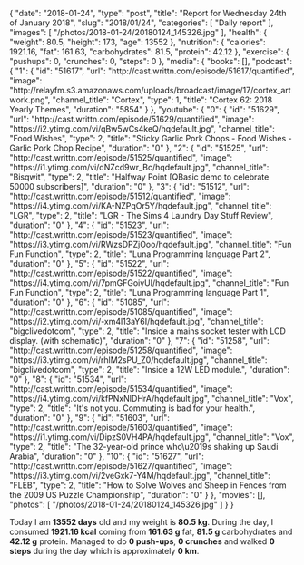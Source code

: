 {
    "date": "2018-01-24",
    "type": "post",
    "title": "Report for Wednesday 24th of January 2018",
    "slug": "2018\/01\/24",
    "categories": [
        "Daily report"
    ],
    "images": [
        "\/photos\/2018-01-24\/20180124_145326.jpg"
    ],
    "health": {
        "weight": 80.5,
        "height": 173,
        "age": 13552
    },
    "nutrition": {
        "calories": 1921.16,
        "fat": 161.63,
        "carbohydrates": 81.5,
        "protein": 42.12
    },
    "exercise": {
        "pushups": 0,
        "crunches": 0,
        "steps": 0
    },
    "media": {
        "books": [],
        "podcast": {
            "1": {
                "id": "51617",
                "url": "http:\/\/cast.writtn.com\/episode\/51617\/quantified",
                "image": "http:\/\/relayfm.s3.amazonaws.com\/uploads\/broadcast\/image\/17\/cortex_artwork.png",
                "channel_title": "Cortex",
                "type": 1,
                "title": "Cortex 62: 2018 Yearly Themes",
                "duration": "5854"
            }
        },
        "youtube": {
            "0": {
                "id": "51629",
                "url": "http:\/\/cast.writtn.com\/episode\/51629\/quantified",
                "image": "https:\/\/i2.ytimg.com\/vi\/qBw5wCs4keQ\/hqdefault.jpg",
                "channel_title": "Food Wishes",
                "type": 2,
                "title": "Sticky Garlic Pork Chops - Food Wishes - Garlic Pork Chop Recipe",
                "duration": "0"
            },
            "2": {
                "id": "51525",
                "url": "http:\/\/cast.writtn.com\/episode\/51525\/quantified",
                "image": "https:\/\/i1.ytimg.com\/vi\/dNZcd9wr_Bc\/hqdefault.jpg",
                "channel_title": "Bisqwit",
                "type": 2,
                "title": "Halfway Point [QBasic demo to celebrate 50000 subscribers]",
                "duration": "0"
            },
            "3": {
                "id": "51512",
                "url": "http:\/\/cast.writtn.com\/episode\/51512\/quantified",
                "image": "https:\/\/i4.ytimg.com\/vi\/KA-NZPqOr5Y\/hqdefault.jpg",
                "channel_title": "LGR",
                "type": 2,
                "title": "LGR - The Sims 4 Laundry Day Stuff Review",
                "duration": "0"
            },
            "4": {
                "id": "51523",
                "url": "http:\/\/cast.writtn.com\/episode\/51523\/quantified",
                "image": "https:\/\/i3.ytimg.com\/vi\/RWzsDPZjOoo\/hqdefault.jpg",
                "channel_title": "Fun Fun Function",
                "type": 2,
                "title": "Luna Programming language Part 2",
                "duration": "0"
            },
            "5": {
                "id": "51522",
                "url": "http:\/\/cast.writtn.com\/episode\/51522\/quantified",
                "image": "https:\/\/i4.ytimg.com\/vi\/7pmGFGoiyUI\/hqdefault.jpg",
                "channel_title": "Fun Fun Function",
                "type": 2,
                "title": "Luna Programming language Part 1",
                "duration": "0"
            },
            "6": {
                "id": "51085",
                "url": "http:\/\/cast.writtn.com\/episode\/51085\/quantified",
                "image": "https:\/\/i2.ytimg.com\/vi\/-xm4l13aY6I\/hqdefault.jpg",
                "channel_title": "bigclivedotcom",
                "type": 2,
                "title": "Inside a mains socket tester with LCD display.  (with schematic)",
                "duration": "0"
            },
            "7": {
                "id": "51258",
                "url": "http:\/\/cast.writtn.com\/episode\/51258\/quantified",
                "image": "https:\/\/i3.ytimg.com\/vi\/rhlM2sPU_Z0\/hqdefault.jpg",
                "channel_title": "bigclivedotcom",
                "type": 2,
                "title": "Inside a 12W LED module.",
                "duration": "0"
            },
            "8": {
                "id": "51534",
                "url": "http:\/\/cast.writtn.com\/episode\/51534\/quantified",
                "image": "https:\/\/i4.ytimg.com\/vi\/kfPNxNIDHrA\/hqdefault.jpg",
                "channel_title": "Vox",
                "type": 2,
                "title": "It's not you. Commuting is bad for your health.",
                "duration": "0"
            },
            "9": {
                "id": "51603",
                "url": "http:\/\/cast.writtn.com\/episode\/51603\/quantified",
                "image": "https:\/\/i1.ytimg.com\/vi\/DipzS0VH4PA\/hqdefault.jpg",
                "channel_title": "Vox",
                "type": 2,
                "title": "The 32-year-old prince who\u2019s shaking up Saudi Arabia",
                "duration": "0"
            },
            "10": {
                "id": "51627",
                "url": "http:\/\/cast.writtn.com\/episode\/51627\/quantified",
                "image": "https:\/\/i3.ytimg.com\/vi\/2veGxk7-Y4M\/hqdefault.jpg",
                "channel_title": "FLEB",
                "type": 2,
                "title": "How to Solve Wolves and Sheep in Fences from the 2009 US Puzzle Championship",
                "duration": "0"
            }
        },
        "movies": [],
        "photos": [
            "\/photos\/2018-01-24\/20180124_145326.jpg"
        ]
    }
}

Today I am <strong>13552 days</strong> old and my weight is <strong>80.5 kg</strong>. During the day, I consumed <strong>1921.16 kcal</strong> coming from <strong>161.63 g</strong> fat, <strong>81.5 g</strong> carbohydrates and <strong>42.12 g</strong> protein. Managed to do <strong>0 push-ups</strong>, <strong>0 crunches</strong> and walked <strong>0 steps</strong> during the day which is approximately <strong>0 km</strong>.